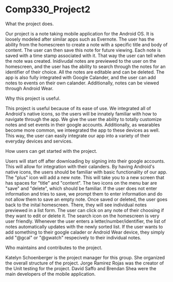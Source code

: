# Comp330_Project2

What the project does.

Our project is a note taking mobile application for the Android OS. It is loosely modeled after similar apps such as Evernote.
The user has the ability from the homescreen to create a note with a specific title and body of content. The user can then save
this note for future viewing. Each note is saved with a time stamp associated with it. That way the user can tell when 
the note was created. Inidivudal notes are previewed to the user on the homescreen, and the user has the ability to search 
through the notes for an identifier of their choice. All the notes are editable and can be deleted. The app is also 
fully integrated with Google Calander, and the user can add notes to events on their own calander. Additionally, notes can
be viewed through Android Wear.

Why this project is useful.

This project is useful because of its ease of use. We integrated all of Android's native icons, so the users will be innately 
familiar with how to navigate through the app. We give the user the ability to totally customize notes and set events in their
google accounts. Additionally, as wearables become more common, we inteegrated the app to these devices as well. This way,
the user can easily integrate our app into a variety of their everyday devices and services. 

How users can get started with the project.

Users will start off after downloading by signing into their google accounts. This will allow for integration with their 
calanders. By having Android's native icons, the users should be familiar with basic functionality of our app. The "plus"
icon will add a new note. This will take you to a new screen that has spaces for "title" and "content". The two icons on the 
menu bar are "save" and "delete", which should be familiar. If the user does not enter information and tries to save,
we prompt them to enter information and do not allow them to save an empty note. Once saved or deleted, the user goes back
to the inital homescreen. There, they will see individual notes previewed in a list form. The user can click on any note of
their choosing if they want to edit or delete it. The search icon on the homescreen is very user friendly. Whenever the user 
enters a letter/number/identifier, the list of notes automatically updates with the newly sorted list. If the user wants to 
add something to their google calader or Android Wear device, they simply add "@gcal" or "@gwatch" respecively to their 
individual notes. 

Who maintains and contributes to the project.

Katelyn Schoenberger is the project manager for this group. She organized the overall structure of the project. Jorge
Ramirez Rojas was the creator of the Unit testing for the project. David Saffo and Brendan Shea were the main developers of
the mobile application. 
